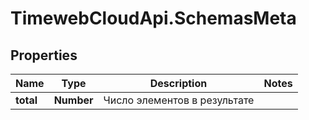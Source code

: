 # TimewebCloudApi.SchemasMeta

## Properties

Name | Type | Description | Notes
------------ | ------------- | ------------- | -------------
**total** | **Number** | Число элементов в результате | 


